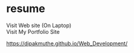 # resume
Visit Web site (On Laptop)
<br/>
Visit My Portfolio Site <br>

https://dipakmuthe.github.io/Web_Development/
